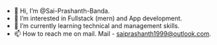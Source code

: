 - 👋 Hi, I’m @Sai-Prashanth-Banda.
- 👀 I’m interested in Fullstack (mern) and App development.
- 🌱 I’m currently learning technical and management skills.
- 📫 How to reach me on mail. 
Mail - saiprashanth1999@outlook.com.

<!---
Sai-Prashanth-Banda/Sai-Prashanth-Banda is a ✨ special ✨ repository because its `README.md` (this file) appears on your GitHub profile.
You can click the Preview link to take a look at your changes.
--->
